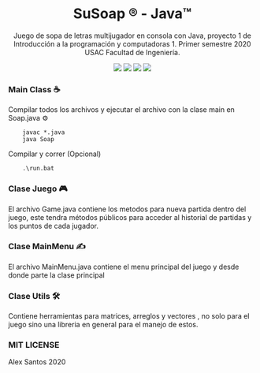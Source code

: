 <div  align="center">
	<h1>SuSoap ® - Java™</h1>
	<p>Juego de sopa de letras multijugador en consola con Java, proyecto 1 de Introducción a la programación y computadoras 1. Primer semestre 2020 USAC Facultad de Ingeniería.</p>
	<img  src="https://img.shields.io/badge/complete-75%25-green"/>
	<img src="https://img.shields.io/github/license/alexsan-dev/SuSoap"/>
	<img src="https://img.shields.io/badge/version-0.8-blue"/>
	<img src="https://img.shields.io/badge/alexPackage-official-blue"/>
</div>

### Main Class ☕️
Compilar todos los archivos y ejecutar el archivo con la clase main en Soap.java ⚙️

```
    javac *.java
    java Soap
```

Compilar y correr (Opcional)

```
	.\run.bat
```

### Clase Juego 🎮
El archivo Game.java contiene los metodos para nueva partida dentro del juego, este tendra métodos públicos para acceder al historial de partidas y los puntos de cada jugador.

### Clase MainMenu ✍️
El archivo MainMenu.java contiene el menu principal del juego y desde donde parte la clase principal

### Clase Utils 🛠
Contiene herramientas para matrices, arreglos y vectores , no solo para el juego sino una libreria en general para el manejo de estos.

### MIT LICENSE
Alex Santos 2020
